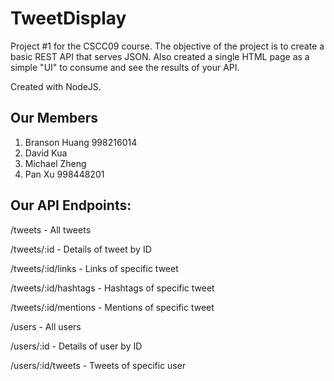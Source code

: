 # TweetDisplay

Project #1 for the CSCC09 course. The objective of the project is to create a basic REST API that serves
JSON. Also created a single HTML page as a simple "UI" to consume and see the results of your API.

Created with NodeJS.

## Our Members

1. Branson Huang 998216014
2. David Kua
3. Michael Zheng
4. Pan Xu 998448201


## Our API Endpoints:

/tweets - All tweets

/tweets/:id - Details of tweet by ID

/tweets/:id/links - Links of specific tweet

/tweets/:id/hashtags - Hashtags of specific tweet

/tweets/:id/mentions - Mentions of specific tweet

/users - All users

/users/:id - Details of user by ID

/users/:id/tweets - Tweets of specific user
